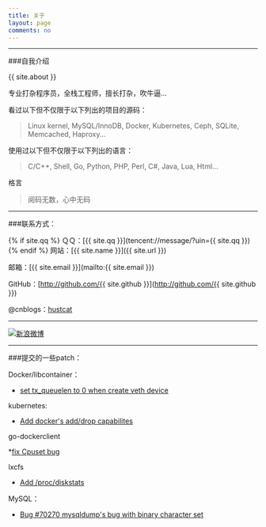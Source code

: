 ```yaml
---
title: 关于
layout: page
comments: no
---
```


---
###自我介绍

{{ site.about }}

专业打杂程序员，全栈工程师，擅长打杂，吹牛逼...

看过以下但不仅限于以下列出的项目的源码：

> Linux kernel, MySQL/InnoDB, Docker, Kubernetes, Ceph, SQLite, Memcached, Haproxy...

使用过以下但不仅限于以下列出的语言：

> C/C++, Shell, Go, Python, PHP, Perl, C#, Java, Lua, Html...

格言

> 阅码无数，心中无码

----

###联系方式：

{% if site.qq %}
ＱＱ：[{{ site.qq }}](tencent://message/?uin={{ site.qq }})
{% endif %}
网站：[{{ site.name }}]({{ site.url }})

邮箱：[{{ site.email }}](mailto:{{ site.email }})

GitHub：[http://github.com/{{ site.github }}](http://github.com/{{ site.github }})

@cnblogs：[hustcat](http://hustcat.cnblogs.com)

----

[![新浪微博](http://service.t.sina.com.cn/widget/qmd/1831504255/02345c5a/1.png)](http://weibo.com/u/1831504255?s=6uyXnP)

---
###提交的一些patch：

Docker/libcontainer：

* [set tx_queuelen to 0 when create veth device](https://github.com/docker/libcontainer/pull/193)

kubernetes:

* [Add docker's add/drop capabilites](https://github.com/GoogleCloudPlatform/kubernetes/pull/2933)

go-dockerclient

*[fix Cpuset bug](https://github.com/fsouza/go-dockerclient/pull/186)

lxcfs
* [Add /proc/diskstats](https://github.com/lxc/lxcfs/pull/16)


MySQL：

* [Bug #70270	mysqldump's bug with binary character set](http://bugs.mysql.com/bug.php?id=70270)

